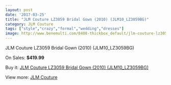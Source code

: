```yaml
---
layout: post
date: '2017-03-25'
title: "JLM Couture LZ3059 Bridal Gown (2010) (JLM10_LZ3059BG)"
category: JLM Couture
tags: ["style","crazy","formal","wedding","dresses"]
image: http://www.benemulti.com/8408-thickbox_default/jlm-couture-lz3059-bridal-gown-2010-jlm10lz3059bg.jpg
---
```

JLM Couture LZ3059 Bridal Gown (2010) (JLM10_LZ3059BG)

On Sales: **$419.99**
<a href="https://www.benemulti.com/en/jlm-couture/3220-jlm-couture-lz3059-bridal-gown-2010-jlm10lz3059bg.html"><amp-img layout="responsive" width="600" height="600" src="//www.benemulti.com/8408-thickbox_default/jlm-couture-lz3059-bridal-gown-2010-jlm10lz3059bg.jpg" alt="JLM Couture LZ3059 Bridal Gown (2010) (JLM10_LZ3059BG) 0" /></a>
<a href="https://www.benemulti.com/en/jlm-couture/3220-jlm-couture-lz3059-bridal-gown-2010-jlm10lz3059bg.html"><amp-img layout="responsive" width="600" height="600" src="//www.benemulti.com/8410-thickbox_default/jlm-couture-lz3059-bridal-gown-2010-jlm10lz3059bg.jpg" alt="JLM Couture LZ3059 Bridal Gown (2010) (JLM10_LZ3059BG) 1" /></a>
<a href="https://www.benemulti.com/en/jlm-couture/3220-jlm-couture-lz3059-bridal-gown-2010-jlm10lz3059bg.html"><amp-img layout="responsive" width="600" height="600" src="//www.benemulti.com/8409-thickbox_default/jlm-couture-lz3059-bridal-gown-2010-jlm10lz3059bg.jpg" alt="JLM Couture LZ3059 Bridal Gown (2010) (JLM10_LZ3059BG) 2" /></a>

Buy it: [JLM Couture LZ3059 Bridal Gown (2010) (JLM10_LZ3059BG)](https://www.benemulti.com/en/jlm-couture/3220-jlm-couture-lz3059-bridal-gown-2010-jlm10lz3059bg.html "JLM Couture LZ3059 Bridal Gown (2010) (JLM10_LZ3059BG)")

View more: [JLM Couture](https://www.benemulti.com/en/33-jlm-couture "JLM Couture")